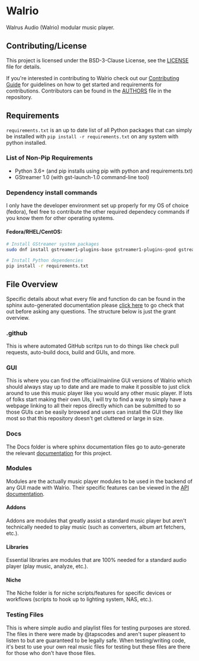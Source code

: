 # Walrio
Walrus Audio (Walrio) modular music player.

## Contributing/License
This project is licensed under the BSD-3-Clause License, see the [LICENSE](LICENSE) file for details. 

If you're interested in contributing to Walrio check out our [Contributing Guide](CONTRIBUTING.md) for guidelines on how to get started and requirements for contributions. Contributors can be found in the [AUTHORS](AUTHORS) file in the repository.

## Requirements
`requirements.txt` is an up to date list of all Python packages that can simply be installed with `pip install -r requirements.txt` on any system with python installed.

### List of Non-Pip Requirements
- Python 3.6+ (and pip installs using pip with python and requirements.txt)
- GStreamer 1.0 (with gst-launch-1.0 command-line tool)

### Dependency install commands
I only have the developer environment set up properly for my OS of choice (fedora), feel free to contribute the other required dependecy commands if you know them for other operating systems.

#### Fedora/RHEL/CentOS:
```bash
# Install GStreamer system packages
sudo dnf install gstreamer1-plugins-base gstreamer1-plugins-good gstreamer1-plugins-ugly gstreamer1-tools gstreamer1-devel gobject-introspection-devel

# Install Python dependencies
pip install -r requirements.txt
```

## File Overview
Specific details about what every file and function do can be found in the sphinx auto-generated documentation please [click here](https://tapsoss.github.io/Walrio/) to go check that out before asking any questions. The structure below is just the grant overview.

### .github
This is where automated GitHub scritps run to do things like check pull requests, auto-build docs, build and GUIs, and more.

### GUI
This is where you can find the official/mainline GUI versions of Walrio which should always stay up to date and are made to make it possible to just click around to use this music player like you would any other music player. If lots of folks start making their own UIs, I will try to find a way to simply have a webpage linking to all their repos directly which can be submitted to so those GUIs can be easily browsed and users can install the GUI they like most so that this repository doesn't get cluttered or large in size.

### Docs
The Docs folder is where sphinx documentation files go to auto-generate the relevant [documentation](https://tapsoss.github.io/Walrio/) for this project.

### Modules
Modules are the actually music player modules to be used in the backend of any GUI made with Walrio. Their specific features can be viewed in the [API documentation](https://tapsoss.github.io/Walrio/api/index.html).

#### Addons
Addons are modules that greatly assist a standard music player but aren't technically needed to play music (such as converters, album art fetchers, etc.).

#### Libraries
Essential libraries are modules that are 100% needed for a standard audio player (play music, analyze, etc.).

#### Niche
The Niche folder is for niche scripts/features for specific devices or workflows (scripts to hook up to lighting system, NAS, etc.).

### Testing Files
This is where simple audio and playlist files for testing purposes are stored. The files in there were made by @tapscodes and aren't super pleasent to listen to but are guaranteed to be legally safe. When testing/writing code, it's best to use your own real music files for testing but these files are there for those who don't have those files.